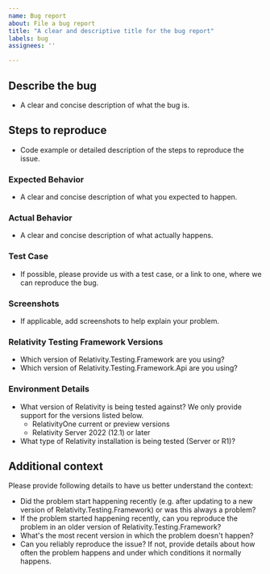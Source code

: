 ```yaml
---
name: Bug report
about: File a bug report
title: "A clear and descriptive title for the bug report"
labels: bug
assignees: ''

---
```


## Describe the bug

* A clear and concise description of what the bug is.

## Steps to reproduce

* Code example or detailed description of the steps to reproduce the issue.

### Expected Behavior

* A clear and concise description of what you expected to happen.

### Actual Behavior

* A clear and concise description of what actually happens.

### Test Case

* If possible, please provide us with a test case, or a link to one, where we can reproduce the bug.

### Screenshots

* If applicable, add screenshots to help explain your problem.

### Relativity Testing Framework Versions

* Which version of Relativity.Testing.Framework are you using?
* Which version of Relativity.Testing.Framework.Api are you using?

### Environment Details

* What version of Relativity is being tested against? We only provide support for the versions listed below.
  * RelativityOne current or preview versions
  * Relativity Server 2022 (12.1) or later
* What type of Relativity installation is being tested (Server or R1)?

## Additional context

Please provide following details to have us better understand the context:
* Did the problem start happening recently (e.g. after updating to a new version of Relativity.Testing.Framework) or was this always a problem?
* If the problem started happening recently, can you reproduce the problem in an older version of Relativity.Testing.Framework? 
* What's the most recent version in which the problem doesn't happen?
* Can you reliably reproduce the issue? If not, provide details about how often the problem happens and under which conditions it normally happens.
